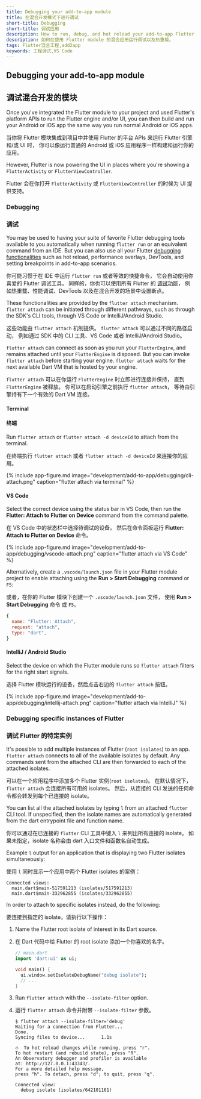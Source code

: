 ```yaml
---
title: Debugging your add-to-app module
title: 在混合开发模式下进行调试
short-title: Debugging
short-title: 调试应用
description: How to run, debug, and hot reload your add-to-app Flutter module.
description: 如何在使用 Flutter module 的混合应用运行调试以及热重载。
tags: Flutter混合工程,add2app
keywords: 工程调试,VS Code
---
```


## Debugging your add-to-app module

## 调试混合开发的模块

Once you've integrated the Flutter module to your project and used Flutter's
platform APIs to run the Flutter engine and/or UI,
you can then build and run your Android or iOS app the same way
you run normal Android or iOS apps.

当你将 Flutter 模块集成到项目中并使用 Flutter 的平台 APIs 来运行 Flutter 引擎和/或 UI 时，
你可以像运行普通的 Android 或 iOS 应用程序一样构建和运行你的应用。

However, Flutter is now powering the UI in places where you're showing a
`FlutterActivity` or `FlutterViewController`.

Flutter 会在你打开 `FlutterActivity` 或 `FlutterViewController` 的时候为 UI 提供支持。

### Debugging

### 调试

You may be used to having your suite of favorite Flutter debugging tools
available to you automatically when running `flutter run` or an equivalent
command from an IDE. But you can also use all your Flutter
[debugging functionalities][] such as hot reload, performance
overlays, DevTools, and setting breakpoints in add-to-app scenarios.

你可能习惯于在 IDE 中运行 `flutter run` 或者等效的快捷命令，
它会自动使用你喜爱的 Flutter 调试工具。
同样的，你也可以使用所有 Flutter 的 [调试功能][debugging functionalities]，
例如热重载、性能调试、DevTools 以及在混合开发的场景中设置断点。

These functionalities are provided by the `flutter attach` mechanism.
`flutter attach` can be initiated through different pathways,
such as through the SDK's CLI tools,
through VS Code or IntelliJ/Android Studio.

这些功能由 `flutter attach` 机制提供。
`flutter attach` 可以通过不同的路径启动，
例如通过 SDK 中的 CLI 工具、VS Code 或者 IntelliJ/Android Studio。

`flutter attach` can connect as soon as you run your `FlutterEngine`, and
remains attached until your `FlutterEngine` is disposed. But you can invoke
`flutter attach` before starting your engine. `flutter attach` waits for
the next available Dart VM that is hosted by your engine.

`flutter attach` 可以在你运行 `FlutterEngine` 时立即进行连接并保持，
直到 `FlutterEngine` 被释放。
你可以在启动引擎之前执行 `flutter attach`，
等待由引擎持有下一个有效的 Dart VM 连接。

#### Terminal

#### 终端

Run `flutter attach` or `flutter attach -d deviceId` to attach from the terminal.

在终端执行 `flutter attach` 或者 `flutter attach -d deviceId` 来连接你的应用。 

{% include app-figure.md image="development/add-to-app/debugging/cli-attach.png" caption="flutter attach via terminal" %}

#### VS Code

Select the correct device using the status bar in VS Code, then run the **Flutter: Attach to Flutter on Device** command from the command palette.

在 VS Code 中的状态栏中选择待调试的设备，
然后在命令面板运行 **Flutter: Attach to Flutter on Device** 命令。

{% include app-figure.md image="development/add-to-app/debugging/vscode-attach.png" caption="flutter attach via VS Code" %}

Alternatively, create a `.vscode/launch.json` file in your Flutter module project to enable attaching using the **Run > Start Debugging** command or `F5`:

或者，在你的 Flutter 模块下创建一个 `.vscode/launch.json` 文件，
使用 **Run > Start Debugging** 命令 或 `F5`。

```js
{
  name: "Flutter: Attach",
  request: "attach",
  type: "dart",
}
```

#### IntelliJ / Android Studio

Select the device on which the Flutter module runs so `flutter attach` filters for the right start signals.

选择 Flutter 模块运行的设备，然后点击右边的 `flutter attach` 按钮。

{% include app-figure.md image="development/add-to-app/debugging/intellij-attach.png" caption="flutter attach via IntelliJ" %}

### Debugging specific instances of Flutter

### 调试 Flutter 的特定实例

It's possible to add multiple instances of Flutter
(`root isolates`) to an app.  `flutter attach`
connects to all of the available isolates by default.
Any commands sent from the attached CLI are then forwarded
to each of the attached isolates.

可以在一个应用程序中添加多个 Flutter 实例(`root isolates`)。
在默认情况下，`flutter attach` 会连接所有可用的 isolates。
然后，从连接的 CLI 发送的任何命令都会转发到每个已连接的 isolate。

You can list all the attached isolates by typing `l`
from an attached `flutter` CLI tool.
If unspecified, then the isolate names are automatically generated
from the dart entrypoint file and function name.

你可以通过在已连接的 `flutter` CLI 工具中键入 `l` 来列出所有连接的 isolate。
如果未指定，isolate 名称会由 dart 入口文件和函数名自动生成。

Example `l` output for an application that is displaying two Flutter isolates
simultaneously:

使用 `l` 同时显示一个应用中两个 Flutter isolates 的案例：

```terminal
Connected views:
  main.dart$main-517591213 (isolates/517591213)
  main.dart$main-332962855 (isolates/332962855)
```

In order to attach to specific isolates instead, do the following:

要连接到指定的 isolate，请执行以下操作：

1. Name the Flutter root isolate of interest in its Dart source.

1. 在 Dart 代码中给 Flutter 的 root isolate 添加一个你喜欢的名字。  

    <!-- skip -->
    ```dart
    // main.dart
    import 'dart:ui' as ui;

    void main() {
      ui.window.setIsolateDebugName("debug isolate");
      // ...
    }
    ```

2. Run `flutter attach` with the `--isolate-filter` option.

2. 运行 `flutter attach` 命令并附带 `--isolate-filter` 参数。

    ```terminal
    $ flutter attach --isolate-filter='debug'
    Waiting for a connection from Flutter...
    Done.
    Syncing files to device...      1.1s

    🔥  To hot reload changes while running, press "r".
    To hot restart (and rebuild state), press "R".
    An Observatory debugger and profiler is available
    at: http://127.0.0.1:43343/.
    For a more detailed help message,
    press "h". To detach, press "d"; to quit, press "q".

    Connected view:
      debug isolate (isolates/642101161)
    ```


[debugging functionalities]: /docs/testing/debugging
